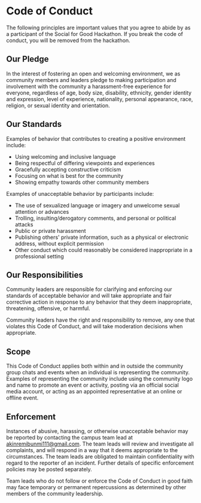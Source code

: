 # Code of Conduct

The following principles are important values that you agree to abide by as a participant of the Social for Good Hackathon. If you break the code of conduct, you will be removed from the hackathon.

## Our Pledge

In the interest of fostering an open and welcoming environment, we as community members and leaders pledge to making participation and involvement with the community a harassment-free experience for everyone, regardless of age, body size, disability, ethnicity, gender identity and expression, level of experience, nationality, personal appearance, race, religion, or sexual identity and orientation.

## Our Standards

Examples of behavior that contributes to creating a positive environment include:

* Using welcoming and inclusive language
* Being respectful of differing viewpoints and experiences
* Gracefully accepting constructive criticism
* Focusing on what is best for the community
* Showing empathy towards other community members

Examples of unacceptable behavior by participants include:

* The use of sexualized language or imagery and unwelcome sexual attention or advances
* Trolling, insulting/derogatory comments, and personal or political attacks
* Public or private harassment
* Publishing others' private information, such as a physical or electronic address, without explicit permission
* Other conduct which could reasonably be considered inappropriate in a professional setting

## Our Responsibilities

Community leaders are responsible for clarifying and enforcing our standards of
acceptable behavior and will take appropriate and fair corrective action in
response to any behavior that they deem inappropriate, threatening, offensive,
or harmful.

Community leaders have the right and responsibility to remove, any one that violates this Code of Conduct, and will take moderation decisions when appropriate.

## Scope

This Code of Conduct applies both within and in outside the community group chats and events when an individual is representing the community. Examples of representing the community include using the community logo and name to promote an event or activity, posting via an official social media account, or acting as an appointed representative at an online or offline event. 

## Enforcement

Instances of abusive, harassing, or otherwise unacceptable behavior may be reported by contacting the campus team lead at akinremibunmi111@gmail.com. The team leads will review and investigate all complaints, and will respond in a way that it deems appropriate to the circumstances. The team leads are obligated to maintain confidentiality with regard to the reporter of an incident. Further details of specific enforcement policies may be posted separately.

Team leads who do not follow or enforce the Code of Conduct in good faith may face temporary or permanent repercussions as determined by other members of the community leadership.
